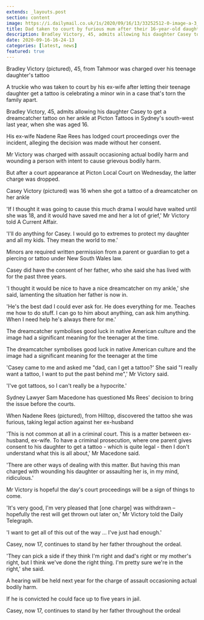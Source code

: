 ```yaml
---
extends: _layouts.post
section: content
image: https://i.dailymail.co.uk/1s/2020/09/16/13/33252512-0-image-a-3_1600259450452.jpg 
title: Dad taken to court by furious mum after their 16-year-old daughter got a tattoo has a minor victory 
description: Bradley Victory, 45, admits allowing his daughter Casey to get a dreamcatcher tattoo on her ankle at Picton Tattoos in Sydneys south-west last year, when she was aged 16. 
date: 2020-09-16-16-24-13 
categories: [latest, news] 
featured: true 
--- 
```

Bradley Victory (pictured), 45, from Tahmoor was charged over his teenage daughter's tattoo

A truckie who was taken to court by his ex-wife after letting their teenage daughter get a tattoo is celebrating a minor win in a case that's torn the family apart.   

Bradley Victory, 45, admits allowing his daughter Casey to get a dreamcatcher tattoo on her ankle at Picton Tattoos in Sydney's south-west last year, when she was aged 16.

His ex-wife Nadene Rae Rees has lodged court proceedings over the incident, alleging the decision was made without her consent. 

Mr Victory was charged with assault occasioning actual bodily harm and wounding a person with intent to cause grievous bodily harm.  

But after a court appearance at Picton Local Court on Wednesday, the latter charge was dropped.  

 Casey Victory (pictured) was 16 when she got a tattoo of a dreamcatcher on her ankle

'If I thought it was going to cause this much drama I would have waited until she was 18, and it would have saved me and her a lot of grief,' Mr Victory told A Current Affair. 

'I'll do anything for Casey. I would go to extremes to protect my daughter and all my kids. They mean the world to me.'

Minors are required written permission from a parent or guardian to get a piercing or tattoo under New South Wales law.

Casey did have the consent of her father, who she said she has lived with for the past three years.   

'I thought it would be nice to have a nice dreamcatcher on my ankle,' she said, lamenting the situation her father is now in. 

'He's the best dad I could ever ask for. He does everything for me. Teaches me how to do stuff. I can go to him about anything, can ask him anything. When I need help he's always there for me.'

The dreamcatcher symbolises good luck in native American culture and the image had a significant meaning for the teenager at the time.   



The dreamcatcher symbolises good luck in native American culture and the image had a significant meaning for the teenager at the time

'Casey came to me and asked me "dad, can I get a tattoo?' She said "I really want a tattoo, I want to put the past behind me",' Mr Victory said. 

'I've got tattoos, so I can't really be a hypocrite.'

Sydney Lawyer Sam Macedone has questioned Ms Rees' decision to bring the issue before the courts.

When Nadene Rees (pictured), from Hilltop, discovered the tattoo she was furious, taking legal action against her ex-husband

'This is not common at all in a criminal court. This is a matter between ex-husband, ex-wife. To have a criminal prosecution, where one parent gives consent to his daughter to get a tattoo - which is quite legal - then I don't understand what this is all about,' Mr Macedone said.

'There are other ways of dealing with this matter. But having this man charged with wounding his daughter or assaulting her is, in my mind, ridiculous.'  

Mr Victory is hopeful the day's court proceedings will be a sign of things to come.

'It's very good, I'm very pleased that [one charge] was withdrawn – hopefully the rest will get thrown out later on,' Mr Victory told the Daily Telegraph.

'I want to get all of this out of the way … I've just had enough.' 

Casey, now 17, continues to stand by her father throughout the ordeal.

'They can pick a side if they think I'm right and dad's right or my mother's right, but I think we've done the right thing. I'm pretty sure we're in the right,' she said.

A hearing will be held next year for the charge of assault occasioning actual bodily harm. 

If he is convicted he could face up to five years in jail.  

Casey, now 17, continues to stand by her father throughout the ordeal

